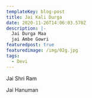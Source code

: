 ```yaml
---
templateKey: blog-post
title: Jai Kali Durga
date: 2020-11-26T14:06:03.570Z
description: |-
  Jai Durga Maa
  jai Ambe Gowri
featuredpost: true
featuredimage: /img/02g.jpg
tags:
  - Devi
---
```

Jai Shri Ram

Jai Hanuman
